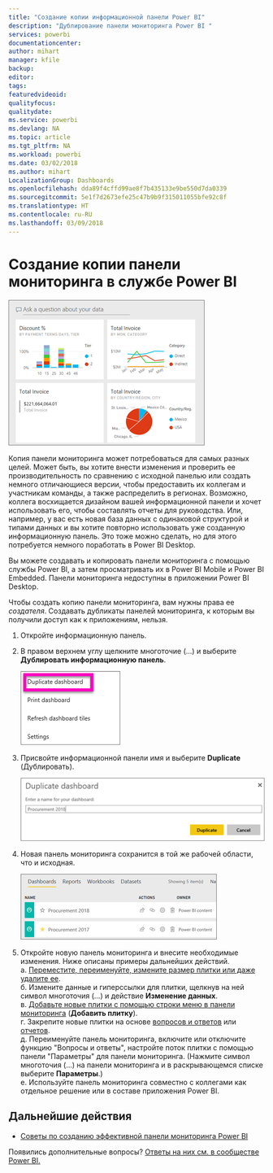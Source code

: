 ```yaml
---
title: "Создание копии информационной панели Power BI"
description: "Дублирование панели мониторинга Power BI "
services: powerbi
documentationcenter: 
author: mihart
manager: kfile
backup: 
editor: 
tags: 
featuredvideoid: 
qualityfocus: 
qualitydate: 
ms.service: powerbi
ms.devlang: NA
ms.topic: article
ms.tgt_pltfrm: NA
ms.workload: powerbi
ms.date: 03/02/2018
ms.author: mihart
LocalizationGroup: Dashboards
ms.openlocfilehash: dda89f4cffd99ae8f7b435133e9be550d7da0339
ms.sourcegitcommit: 5e1f7d2673efe25c47b9b9f315011055bfe92c8f
ms.translationtype: HT
ms.contentlocale: ru-RU
ms.lasthandoff: 03/09/2018
---
```

# <a name="create-a-copy-of-a-dashboard-in-power-bi-service"></a>Создание копии панели мониторинга в службе Power BI
![панель мониторинга](media/service-dashboard-copy/power-bi-dashboard.png)

 Копия панели мониторинга может потребоваться для самых разных целей. Может быть, вы хотите внести изменения и проверить ее производительность по сравнению с исходной панелью или создать немного отличающиеся версии, чтобы предоставить их коллегам и участникам команды, а также распределить в регионах. Возможно, коллега восхищается дизайном вашей информационной панели и хочет использовать его, чтобы составлять отчеты для руководства. Или, например, у вас есть новая база данных с одинаковой структурой и типами данных и вы хотите повторно использовать уже созданную информационную панель. Это тоже можно сделать, но для этого потребуется немного поработать в Power BI Desktop. 

Вы можете создавать и копировать панели мониторинга с помощью службы Power BI, а затем просматривать их в Power BI Mobile и Power BI Embedded.  Панели мониторинга недоступны в приложении Power BI Desktop. 

Чтобы создать копию панели мониторинга, вам нужны права ее *создателя*. Создавать дубликаты панелей мониторинга, к которым вы получили доступ как к приложениям, нельзя.

1. Откройте информационную панель.
2. В правом верхнем углу щелкните многоточие (...) и выберите **Дублировать информационную панель**.
   
   ![меню с многоточием](media/service-dashboard-copy/power-bi-dulicate.png)
3. Присвойте информационной панели имя и выберите **Duplicate** (Дублировать). 
   
   ![Диалоговое окно дублирования панели мониторинга](media/service-dashboard-copy/power-bi-name.png)
4. Новая панель мониторинга сохранится в той же рабочей области, что и исходная. 
   
   ![вкладка панелей мониторинга](media/service-dashboard-copy/power-bi-copied.png)

5.    Откройте новую панель мониторинга и внесите необходимые изменения. Ниже описаны примеры дальнейших действий.    
    а. [Переместите, переименуйте, измените размер плитки или даже удалите ее](service-dashboard-edit-tile.md).  
    б. Измените данные и гиперссылки для плитки, щелкнув на ней символ многоточия (...) и действие **Изменение данных**.  
    в. [Добавьте новые плитки с помощью строки меню в панели мониторинга](service-dashboard-add-widget.md) (**Добавить плитку**).  
    г. Закрепите новые плитки на основе [вопросов и ответов](service-dashboard-pin-tile-from-q-and-a.md) или [отчетов](service-dashboard-pin-tile-from-report.md).  
    д. Переименуйте панель мониторинга, включите или отключите функцию "Вопросы и ответы", настройте поток плитки с помощью панели "Параметры" для панели мониторинга.  (Нажмите символ многоточия (...) на панели мониторинга и в раскрывающемся списке выберите **Параметры**.)  
    е. Используйте панель мониторинга совместно с коллегами как отдельное решение или в составе приложения Power BI. 


## <a name="next-steps"></a>Дальнейшие действия
* [Советы по созданию эффективной панели мониторинга Power BI](service-dashboards-design-tips.md) 

Появились дополнительные вопросы? [Ответы на них см. в сообществе Power BI.](http://community.powerbi.com/)

